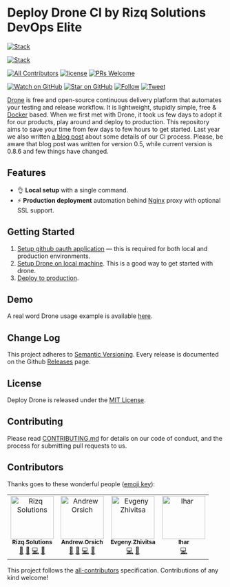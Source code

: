 # Deploy Drone CI by Rizq Solutions DevOps Elite
[![Stack](https://raw.githubusercontent.com/paralect/stack/master/stack-component-template/stack.png)](https://github.com/paralect/stack)

[![Stack](
https://github.com/gispatial/rizq-drone/blob/ezhivitsa/update-drone/Screenshot%202020-12-17%20at%2012.22.50%20PM.png)](https://github.com/Rizq-Solutions/rizq-drone)

[![All Contributors](https://img.shields.io/badge/all_contributors-2-orange.svg?style=flat-square)](#contributors)
[![license](https://img.shields.io/github/license/mashape/apistatus.svg?style=flat-square)](LICENSE)
[![PRs Welcome](https://img.shields.io/badge/PRs-welcome-brightgreen.svg?style=flat-square)](http://makeapullrequest.com)

[![Watch on GitHub](https://img.shields.io/github/watchers/paralect/docker-compose-starter.svg?style=social&label=Watch)](https://github.com/paralect/deploy-drone/watchers)
[![Star on GitHub](https://img.shields.io/github/stars/paralect/deploy-drone.svg?style=social&label=Stars)](https://github.com/paralect/deploy-drone/stargazers)
[![Follow](https://img.shields.io/twitter/follow/paralect.svg?style=social&label=Follow)](https://twitter.com/paralect)
[![Tweet](https://img.shields.io/twitter/url/https/github.com/paralect/deploy-drone.svg?style=social)](https://twitter.com/intent/tweet?text=Deploy%20Drone%20CI%20to%20enable%20continuous%20integration%20on%20your%20product%20via%20https://github.com/paralect/deploy-drone)

[Drone](https://drone.io/) is free and open-source continuous delivery platform that automates your testing and release workflow. It is lightweight, stupidly simple, free & [Docker](https://www.docker.com/) based. 
When we first met with Drone, it took us few days to adopt it for our products, play around and deploy to production. This repository aims to save your time from few days to few hours to get started. Last year we also written [a blog post](https://blog.maqpie.com/2017/03/21/build-and-deploy-applications-using-drone-ci-docker-and-ansible/) about some details of our CI process. Please, be aware that blog post was written for version 0.5, while current version is 0.8.6 and few things have changed.

## Features

* 👌 **Local setup** with a single command. 
* ️⚡️️ **Production deployment** automation behind [Nginx](https://nginx.org/en/) proxy with optional SSL support.

## Getting Started

1. [Setup github oauth application](OAUTH_APP.md) — this is required for both local and production environments.
2. [Setup Drone on local machine](local/README.md). This is a good way to get started with drone.
3. [Deploy to production](SETUP.md). 

## Demo

A real word Drone usage example is available [here](https://github.com/paralect/ship/blob/master/.drone.yml).

## Change Log

This project adheres to [Semantic Versioning](http://semver.org/).
Every release is documented on the Github [Releases](https://github.com/paralect/deploy-drone/releases) page.

## License

Deploy Drone is released under the [MIT License](LICENSE).

## Contributing

Please read [CONTRIBUTING.md](CONTRIBUTING.md) for details on our code of conduct, and the process for submitting pull requests to us.

## Contributors

Thanks goes to these wonderful people ([emoji key](https://github.com/kentcdodds/all-contributors#emoji-key)):

<!-- ALL-CONTRIBUTORS-LIST:START - Do not remove or modify this section -->
<!-- prettier-ignore -->
<table>
  <tr>
    <td align="center"><a href="https://github.com/Rizq-Solutions/rizq-drone"><img src="https://avatars0.githubusercontent.com/u/76095477?s=200&v=4" width="100px;" alt="Rizq Solutions"/><br /><sub><b>Rizq Solutions</b></sub></a><br /><a href="#question-rizq-solutions" title="Answering Questions">💬</a> <a href="#blog-anorsich" title="Blogposts">📝</a> <a href="https://github.com/auxilin/deploy-drone/commits?author=rizq-solutions" title="Code">💻</a> <a href="#ideas-rizq-solutions" title="Ideas, Planning">🤔</a></td>
    <td align="center"><a href="https://github.com/anorsich"><img src="https://avatars3.githubusercontent.com/u/681396?v=4" width="100px;" alt="Andrew Orsich"/><br /><sub><b>Andrew Orsich</b></sub></a><br /><a href="#question-anorsich" title="Answering Questions">💬</a> <a href="#blog-anorsich" title="Blogposts">📝</a> <a href="https://github.com/auxilin/deploy-drone/commits?author=anorsich" title="Code">💻</a> <a href="#ideas-anorsich" title="Ideas, Planning, & Feedback">🤔</a></td>
    <td align="center"><a href="https://github.com/ezhivitsa"><img src="https://avatars2.githubusercontent.com/u/6461311?v=4" width="100px;" alt="Evgeny Zhivitsa"/><br /><sub><b>Evgeny Zhivitsa</b></sub></a><br /><a href="https://github.com/auxilin/deploy-drone/commits?author=ezhivitsa" title="Code">💻</a> <a href="#ideas-ezhivitsa" title="Ideas, Planning, & Feedback">🤔</a></td>
    <td align="center"><a href="https://github.com/IharKrasnik"><img src="https://avatars3.githubusercontent.com/u/2302873?v=4" width="100px;" alt="Ihar"/><br /><sub><b>Ihar</b></sub></a><br /><a href="https://github.com/auxilin/deploy-drone/commits?author=IharKrasnik" title="Code">💻</a></td>
  </tr>
</table>

<!-- ALL-CONTRIBUTORS-LIST:END -->

This project follows the [all-contributors](https://github.com/kentcdodds/all-contributors) specification. Contributions of any kind welcome!
